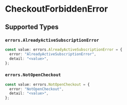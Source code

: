 # CheckoutForbiddenError


## Supported Types

### `errors.AlreadyActiveSubscriptionError`

```typescript
const value: errors.AlreadyActiveSubscriptionError = {
  error: "AlreadyActiveSubscriptionError",
  detail: "<value>",
};
```

### `errors.NotOpenCheckout`

```typescript
const value: errors.NotOpenCheckout = {
  error: "NotOpenCheckout",
  detail: "<value>",
};
```

